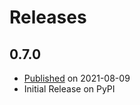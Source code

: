 # Releases

## 0.7.0
* [Published](https://pypi.org/project/itsh5py/0.6.0) on 2021-08-09
* Initial Release on PyPI
